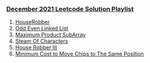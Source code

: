 ### [December 2021 Leetcode Solution Playlist](https://www.youtube.com/playlist?list=PLEI-q7w3s9gRN3LsF0zArurVSz3HQyKZP)

1. [HouseRobber](/December2021/C++/house_robber.cpp)
2. [Odd Even Linked List](/December2021/C++/odd_even_linked_list.cpp)
3. [Maximum Product SubArray](/December2021/C++/Maximum_Product_Subarray.cpp)
4. [Steam Of Characters](/December2021/C++/Stream_of_Characters.cpp) 
5. [House Robber III](/December2021/C++/House_Robber_III.cpp)
6. [Minimum Cost to Move Chips to The Same Position
](/December2021/C++/Min_Cost_to_move_chips_to_same_position.cpp)